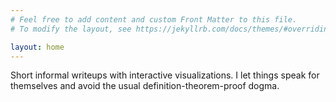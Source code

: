 ```yaml
---
# Feel free to add content and custom Front Matter to this file.
# To modify the layout, see https://jekyllrb.com/docs/themes/#overriding-theme-defaults

layout: home
---
```

Short informal writeups with interactive visualizations. I let things speak for themselves and avoid the usual definition-theorem-proof dogma.
